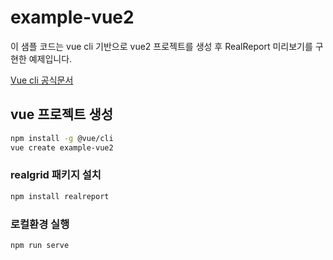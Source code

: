 # example-vue2

이 샘플 코드는 vue cli 기반으로 vue2 프로젝트를 생성 후 RealReport 미리보기를 구현한 예제입니다.

[Vue cli 공식문서](https://cli.vuejs.org/)

## vue 프로젝트 생성

```bash
npm install -g @vue/cli
vue create example-vue2
```

### realgrid 패키지 설치

```bash
npm install realreport
```

### 로컬환경 실행

```bash
npm run serve
```
